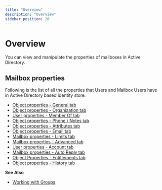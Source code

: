 ```yaml
---
title: "Overview"
description: "Overview"
sidebar_position: 20
---
```


# Overview

You can view and manipulate the properties of mailboxes in Active Directory.

## Mailbox properties

Following is the list of all the properties that Users and Mailbox Users have in Active Directory
based identity store.

- [Object properties - General tab](/docs/directorymanager/11.0/portal/user/properties/activedirectory/useroverview/general.md)
- [Object properties - Organization tab](/docs/directorymanager/11.0/portal/user/properties/activedirectory/useroverview/organization.md)
- [User properties - Member Of tab](/docs/directorymanager/11.0/portal/user/properties/activedirectory/useroverview/memberof.md)
- [Object properties - Phone / Notes tab](/docs/directorymanager/11.0/portal/user/properties/activedirectory/useroverview/phonenote.md)
- [Object properties - Attributes tab](/docs/directorymanager/11.0/portal/group/properties/attributes.md)
- [Object properties - Email tab](/docs/directorymanager/11.0/portal/user/properties/activedirectory/useroverview/email.md)
- [Mailbox properties - Limits tab](/docs/directorymanager/11.0/portal/user/properties/activedirectory/mailbox/limits.md)
- [Mailbox properties - Advanced tab](/docs/directorymanager/11.0/portal/user/properties/activedirectory/mailbox/advanced.md)
- [User properties - Account tab](/docs/directorymanager/11.0/portal/user/properties/activedirectory/useroverview/account.md)
- [Mailbox properties - Auto Reply tab](/docs/directorymanager/11.0/portal/user/properties/activedirectory/mailbox/autoreply.md)
- [Object Properties - Entitlements tab](/docs/directorymanager/11.0/portal/user/properties/activedirectory/useroverview/entitlement.md)
- [Object properties - History tab](/docs/directorymanager/11.0/portal/group/properties/history.md)

**See Also**

- [Working with Groups](/docs/directorymanager/11.0/portal/group/workingwithgroups/workingwithgroups.md)
